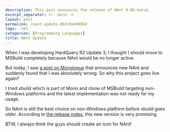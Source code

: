 ```yaml
---
description: This post announces the release of NAnt 0.86-beta1.
excerpt_separator: <!--more-->
layout: post
permalink: /nant-update-d02c0e49886d
tags: .net
categories: [Programming Languages]
title: NAnt Update
---
```

When I was developing HardQuery R2 Update 3, I thought I should move to MSBuild completely because NAnt would be no longer active.
<!--more-->

But today, I saw [a post on Monologue](http://www.mono-project.com/news/archive/2007/Dec-08.html) that announces new NAnt and suddenly found that I was absolutely wrong. So why this project goes live again?

I tried xbuild which is part of Mono and clone of MSBuild targeting non-Windows platforms and the latest implementation was not ready for my usage.

So NAnt is still the best choice on non-Windows platform before xbuild goes older. According to [the release notes](https://nant.sourceforge.net/release/0.86-beta1/releasenotes.html), this new version is very promising.

BTW, I always think the guys should create an icon for NAnt!
